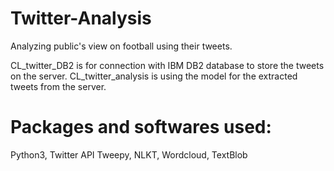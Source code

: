 # Twitter-Analysis
Analyzing public's view on football using their tweets.

CL_twitter_DB2 is for connection with IBM DB2 database to store the tweets on the server.
CL_twitter_analysis is using the model for the extracted tweets from the server.

# Packages and softwares used:
Python3,
Twitter API
Tweepy, NLKT, Wordcloud, TextBlob
